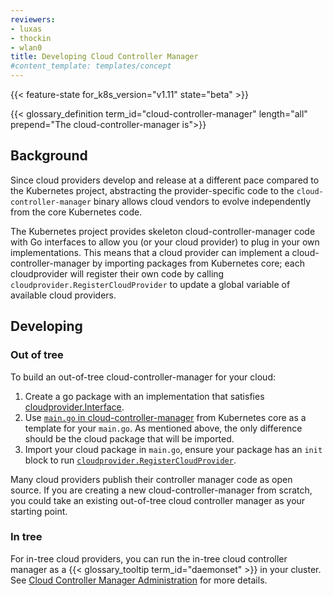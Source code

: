 ```yaml
---
reviewers:
- luxas
- thockin
- wlan0
title: Developing Cloud Controller Manager
#content_template: templates/concept
---
```


<!-- overview -->

{{< feature-state for_k8s_version="v1.11" state="beta" >}}

{{< glossary_definition term_id="cloud-controller-manager" length="all" prepend="The cloud-controller-manager is">}}



<!-- body -->

## Background

Since cloud providers develop and release at a different pace compared to the Kubernetes project, abstracting the provider-specific code to the `cloud-controller-manager` binary allows cloud vendors to evolve independently from the core Kubernetes code.

The Kubernetes project provides skeleton cloud-controller-manager code with Go interfaces to allow you (or your cloud provider) to plug in your own implementations. This means that a cloud provider can implement a cloud-controller-manager by importing packages from Kubernetes core; each cloudprovider will register their own code by calling `cloudprovider.RegisterCloudProvider` to update a global variable of available cloud providers.

## Developing

### Out of tree

To build an out-of-tree cloud-controller-manager for your cloud:

1. Create a go package with an implementation that satisfies [cloudprovider.Interface](https://github.com/kubernetes/cloud-provider/blob/master/cloud.go).
2. Use [`main.go` in cloud-controller-manager](https://github.com/kubernetes/kubernetes/blob/master/cmd/cloud-controller-manager/controller-manager.go) from Kubernetes core as a template for your `main.go`. As mentioned above, the only difference should be the cloud package that will be imported.
3. Import your cloud package in `main.go`, ensure your package has an `init` block to run [`cloudprovider.RegisterCloudProvider`](https://github.com/kubernetes/cloud-provider/blob/master/plugins.go).

Many cloud providers publish their controller manager code as open source. If you are creating
a new cloud-controller-manager from scratch, you could take an existing out-of-tree cloud
controller manager as your starting point.

### In tree

For in-tree cloud providers, you can run the in-tree cloud controller manager as a {{< glossary_tooltip term_id="daemonset" >}} in your cluster. See [Cloud Controller Manager Administration](/docs/tasks/administer-cluster/running-cloud-controller/) for more details.


